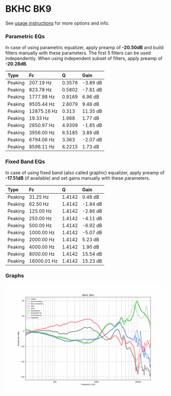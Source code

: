 # BKHC BK9
See [usage instructions](https://github.com/jaakkopasanen/AutoEq#usage) for more options and info.

### Parametric EQs
In case of using parametric equalizer, apply preamp of **-20.50dB** and build filters manually
with these parameters. The first 5 filters can be used independently.
When using independent subset of filters, apply preamp of **-20.28dB**.

| Type    | Fc          |      Q | Gain     |
|:--------|:------------|:-------|:---------|
| Peaking | 207.19 Hz   | 0.3578 | -3.89 dB |
| Peaking | 823.78 Hz   | 0.5802 | -7.81 dB |
| Peaking | 1777.98 Hz  | 0.9169 | 6.96 dB  |
| Peaking | 9505.44 Hz  | 2.8079 | 9.48 dB  |
| Peaking | 12875.16 Hz | 0.313  | 11.35 dB |
| Peaking | 19.33 Hz    | 1.988  | 1.77 dB  |
| Peaking | 2850.97 Hz  | 4.9309 | -1.85 dB |
| Peaking | 3956.00 Hz  | 6.5185 | 3.89 dB  |
| Peaking | 6794.06 Hz  | 3.363  | -2.07 dB |
| Peaking | 8596.11 Hz  | 6.2215 | 1.73 dB  |

### Fixed Band EQs
In case of using fixed band (also called graphic) equalizer, apply preamp of **-17.51dB**
(if available) and set gains manually with these parameters.

| Type    | Fc          |      Q | Gain     |
|:--------|:------------|:-------|:---------|
| Peaking | 31.25 Hz    | 1.4142 | 0.48 dB  |
| Peaking | 62.50 Hz    | 1.4142 | -1.84 dB |
| Peaking | 125.00 Hz   | 1.4142 | -2.86 dB |
| Peaking | 250.00 Hz   | 1.4142 | -4.11 dB |
| Peaking | 500.00 Hz   | 1.4142 | -6.92 dB |
| Peaking | 1000.00 Hz  | 1.4142 | -5.07 dB |
| Peaking | 2000.00 Hz  | 1.4142 | 5.23 dB  |
| Peaking | 4000.00 Hz  | 1.4142 | 1.90 dB  |
| Peaking | 8000.00 Hz  | 1.4142 | 15.54 dB |
| Peaking | 16000.01 Hz | 1.4142 | 15.23 dB |

### Graphs
![](./BKHC%20BK9.png)